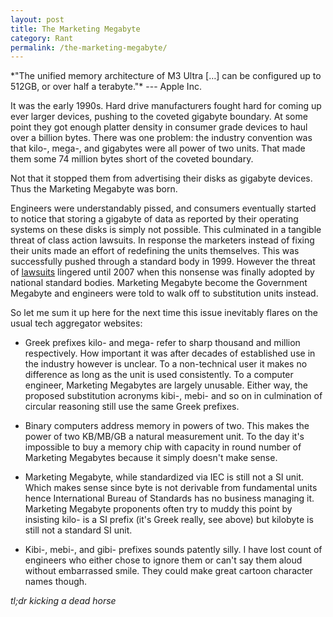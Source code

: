 ```yaml
---
layout: post
title: The Marketing Megabyte
category: Rant
permalink: /the-marketing-megabyte/
---
```

<div class='epigraph' markdown="1">
*"The unified memory architecture of M3 Ultra […] can be configured up to 512GB,
or over half a terabyte."* --- Apple Inc.
</div>

It was the early 1990s. Hard drive manufacturers fought hard for coming up ever larger devices, pushing to the coveted gigabyte boundary. At some point they got enough platter density in consumer grade devices to haul over a billion bytes. There was one problem: the industry convention was that kilo-, mega-, and gigabytes were all power of two units. That made them some 74 million bytes short of the coveted boundary.

Not that it stopped them from advertising their disks as gigabyte devices. Thus the Marketing Megabyte was born.

Engineers were understandably pissed, and consumers eventually started to notice that storing a gigabyte of data as reported by their operating systems on these disks is simply not possible. This culminated in a tangible threat of class action lawsuits. In response the marketers instead of fixing their units made an effort of redefining the units themselves. This was successfully pushed through a standard body in 1999. However the threat of [lawsuits](https://www.eweek.com/storage/the-case-of-the-missing-capacity/) lingered until 2007 when this nonsense was finally adopted by national standard bodies. Marketing Megabyte become the Government Megabyte and engineers were told to walk off to substitution units instead.

So let me sum it up here for the next time this issue inevitably flares on the usual tech aggregator websites:

- Greek prefixes kilo- and mega- refer to sharp thousand and million respectively. How important it was after decades of established use in the industry however is unclear. To a non-technical user it makes no difference as long as the unit is used consistently. To a computer engineer, Marketing Megabytes are largely unusable. Either way, the proposed substitution acronyms kibi-, mebi- and so on in culmination of circular reasoning still use the same Greek prefixes.

- Binary computers address memory in powers of two. This makes the power of two KB/MB/GB a natural measurement unit. To the day it's impossible to buy a memory chip with capacity in round number of Marketing Megabytes because it simply doesn't make sense.

- Marketing Megabyte, while standardized via IEC is still not a SI unit. Which makes sense since byte is not derivable from fundamental units hence International Bureau of Standards has no business managing it. Marketing Megabyte proponents often try to muddy this point by insisting kilo- is a SI prefix (it's Greek really, see above) but kilobyte is still not a standard SI unit.

- Kibi-, mebi-, and gibi- prefixes sounds patently silly. I have lost count of engineers who either chose to ignore them or can't say them aloud without embarrassed smile. They could make great cartoon character names though.

*tl;dr kicking a dead horse*
